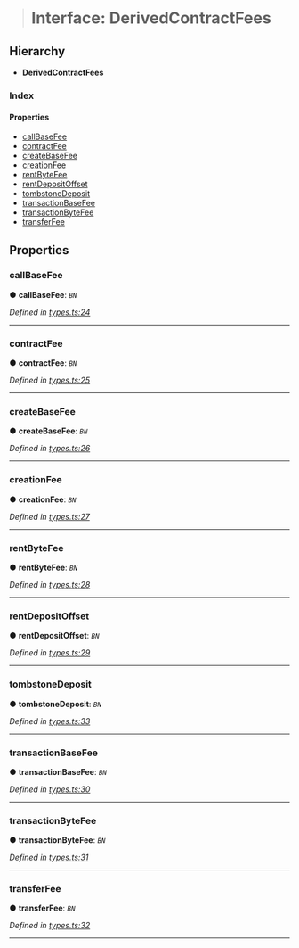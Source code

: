 > # Interface: DerivedContractFees

## Hierarchy

* **DerivedContractFees**

### Index

#### Properties

* [callBaseFee](_types_.derivedcontractfees.md#callbasefee)
* [contractFee](_types_.derivedcontractfees.md#contractfee)
* [createBaseFee](_types_.derivedcontractfees.md#createbasefee)
* [creationFee](_types_.derivedcontractfees.md#creationfee)
* [rentByteFee](_types_.derivedcontractfees.md#rentbytefee)
* [rentDepositOffset](_types_.derivedcontractfees.md#rentdepositoffset)
* [tombstoneDeposit](_types_.derivedcontractfees.md#tombstonedeposit)
* [transactionBaseFee](_types_.derivedcontractfees.md#transactionbasefee)
* [transactionByteFee](_types_.derivedcontractfees.md#transactionbytefee)
* [transferFee](_types_.derivedcontractfees.md#transferfee)

## Properties

###  callBaseFee

● **callBaseFee**: *`BN`*

*Defined in [types.ts:24](https://github.com/polkadot-js/api/blob/b517613/packages/api-derive/src/types.ts#L24)*

___

###  contractFee

● **contractFee**: *`BN`*

*Defined in [types.ts:25](https://github.com/polkadot-js/api/blob/b517613/packages/api-derive/src/types.ts#L25)*

___

###  createBaseFee

● **createBaseFee**: *`BN`*

*Defined in [types.ts:26](https://github.com/polkadot-js/api/blob/b517613/packages/api-derive/src/types.ts#L26)*

___

###  creationFee

● **creationFee**: *`BN`*

*Defined in [types.ts:27](https://github.com/polkadot-js/api/blob/b517613/packages/api-derive/src/types.ts#L27)*

___

###  rentByteFee

● **rentByteFee**: *`BN`*

*Defined in [types.ts:28](https://github.com/polkadot-js/api/blob/b517613/packages/api-derive/src/types.ts#L28)*

___

###  rentDepositOffset

● **rentDepositOffset**: *`BN`*

*Defined in [types.ts:29](https://github.com/polkadot-js/api/blob/b517613/packages/api-derive/src/types.ts#L29)*

___

###  tombstoneDeposit

● **tombstoneDeposit**: *`BN`*

*Defined in [types.ts:33](https://github.com/polkadot-js/api/blob/b517613/packages/api-derive/src/types.ts#L33)*

___

###  transactionBaseFee

● **transactionBaseFee**: *`BN`*

*Defined in [types.ts:30](https://github.com/polkadot-js/api/blob/b517613/packages/api-derive/src/types.ts#L30)*

___

###  transactionByteFee

● **transactionByteFee**: *`BN`*

*Defined in [types.ts:31](https://github.com/polkadot-js/api/blob/b517613/packages/api-derive/src/types.ts#L31)*

___

###  transferFee

● **transferFee**: *`BN`*

*Defined in [types.ts:32](https://github.com/polkadot-js/api/blob/b517613/packages/api-derive/src/types.ts#L32)*

___